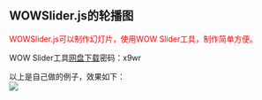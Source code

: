 <h2>WOWSlider.js的轮播图</h2>
<div style="color:red;">WOWSlider.js可以制作幻灯片，使用WOW Slider工具，制作简单方便。</div>
<p>WOW Slider工具<a href="https://pan.baidu.com/s/1c1Okk6W">网盘下载</a>密码：x9wr</p>
<div>以上是自己做的例子，效果如下：</div>
<img src="images/20171221.gif"/>

